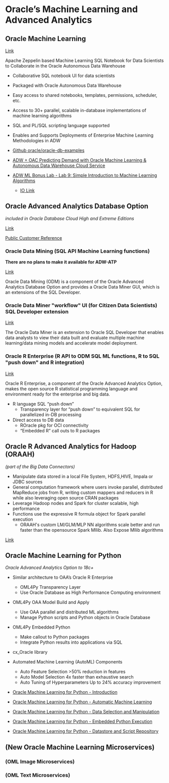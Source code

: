 # Oracle’s Machine Learning and Advanced Analytics

## Oracle Machine Learning

[Link](https://www.oracle.com/technetwork/database/options/oml/overview/index.html)

Apache Zeppelin based Machine Learning SQL Notebook for Data Scientists to Collaborate in the Oracle Autonomous Data Warehouse

* Collaborative SQL notebook UI for data scientists  
* Packaged with Oracle Autonomous Data Warehouse
* Easy access to shared notebooks, templates, permissions, scheduler, etc.
* Access to 30+ parallel, scalable in-database implementations of machine learning algorithms
* SQL and PL/SQL scripting language supported
* Enables and Supports Deployments of Enterprise Machine Learning Methodologies in ADW

* [Github oracle/oracle-db-examples](https://github.com/oracle/oracle-db-examples/tree/master/machine-learning) 
* [ADW + OAC Predicting Demand with Oracle Machine Learning & Autonomous Data Warehouse Cloud Service](https://github.com/oracle/learning-library/tree/master/workshops/bike-share-prediction)
* [ADW ML Bonus Lab - Lab 9: Simple Introduction to Machine Learning Algorithms](https://github.com/oracle/learning-library/blob/master/workshops/journey4-adwc/LabGuide9.md)
     * [IO Link](https://oracle.github.io/learning-library/workshops/bike-share-prediction/?page=README.md)

## Oracle Advanced Analytics Database Option 

_included in Oracle Database Cloud High and Extreme Editions_

[Link](https://www.oracle.com/technetwork/database/options/advanced-analytics/overview/index.html)

[Public Customer Reference](https://www.oracle.com/technetwork/database/options/advanced-analytics/odm/odm-customers-086483.html)

### Oracle Data Mining (SQL API Machine Learning functions)

**There are no plans to make it available for ADW-ATP**

[Link](https://www.oracle.com/technetwork/database/options/advanced-analytics/odm/overview/index.html)

Oracle Data Mining (ODM) is a component of the Oracle Advanced Analytics Database Option and provides a Oracle Data Miner GUI, which is an extensions of the SQL Developer.

### Oracle Data Miner "workflow" UI (for Citizen Data Scientists) SQL Developer extension

[Link](https://www.oracle.com/technetwork/database/options/advanced-analytics/odm/dataminerworkflow-168677.html)

The Oracle Data Miner is an extension to Oracle SQL Developer that enables data analysts to view their data built and evaluate multiple machine learning/data mining models and accelerate model deployment.

### Oracle R Enterprise (R API to ODM SQL ML functions, R to SQL "push down" and R integration)

[Link](https://www.oracle.com/technetwork/database/database-technologies/r/r-enterprise/overview/index.html)

Oracle R Enterprise, a component of the Oracle Advanced Analytics Option, makes the open source R statistical programming language and environment ready for the enterprise and big data.

* R language SQL “push down”
    * Transparency layer for “push down” to equivalent SQL for parallelized in-DB processing
* Direct access to DB data
    * ROracle pkg for OCI connectivity
    * “Embedded R” call outs to R packages

## Oracle R Advanced Analytics for Hadoop (ORAAH) 

_(part of the Big Data Connectors)_

* Manipulate data stored in a local File System, HDFS,HIVE, Impala or JDBC sources
* General computation framework where users invoke parallel, distributed MapReduce jobs from R, writing custom mappers and reducers in R while also leveraging open source CRAN packages
* Leverage Hadoop nodes and Spark for cluster scalable, high performance
* Functions use the expressive R formula object for Spark parallel execution
    * ORAAH's custom LM/GLM/MLP NN algorithms scale better and run faster than the opensource Spark Mllib. Also Expose Mllib algorithms

[Link](http://www.oracle.com/technetwork/database/database-technologies/bdc/r-advanalytics-for-hadoop/overview/index.html)

## Oracle Machine Learning for Python

_Oracle Advanced Analytics Option to 18c+_

* Similar architecture to OAA’s Oracle R Enterprise
    * OML4Py Transparency Layer
    * Use Oracle Database as High Performance Computing environment
* OML4Py OAA Model Build and Apply
    * Use OAA parallel and distributed ML algorithms
    * Manage Python scripts and Python objects in Oracle Database
* OML4Py Embedded Python
    * Make callout to Python packages
    * Integrate Python results into applications via SQL
* cx_Oracle library

* Automated Machine Learning (AutoML) Components
    * Auto Feature Selection >50% reduction in features
    * Auto Model Selection 4x faster than exhaustive search
    * Auto Tuning of Hyperparameters Up to 24% accuracy improvement

* [Oracle Machine Learning for Python - Introduction](https://stbeehive.oracle.com/content/dav/st/Oracle%20Machine%20Learning%20&%20Advanced%20Analytics%20PM%20Workspace/Public%20Documents/OML4Py/1%20-%20OML4Py%20Introduction.html)
* [Oracle Machine Learning for Python - Automatic Machine Learning](https://stbeehive.oracle.com/content/dav/st/Oracle%20Machine%20Learning%20&%20Advanced%20Analytics%20PM%20Workspace/Public%20Documents/OML4Py/5%20-%20OML4Py%20Automatic%20Machine%20Learning.html)
* [Oracle Machine Learning for Python - Data Selection and Manipulation](https://stbeehive.oracle.com/content/dav/st/Oracle%20Machine%20Learning%20&%20Advanced%20Analytics%20PM%20Workspace/Public%20Documents/OML4Py/2%20-%20OML4Py%20Data%20Selection%20and%20Manipulation.html)
* [Oracle Machine Learning for Python - Embedded Python Execution](https://stbeehive.oracle.com/content/dav/st/Oracle%20Machine%20Learning%20&%20Advanced%20Analytics%20PM%20Workspace/Public%20Documents/OML4Py/4%20-%20OML4Py%20Embedded%20Python%20Execution.html)

* [Oracle Machine Learning for Python - Datastore and Script Repository](https://stbeehive.oracle.com/content/dav/st/Oracle%20Machine%20Learning%20&%20Advanced%20Analytics%20PM%20Workspace/Public%20Documents/OML4Py/3%20-%20OML4Py%20Datastore%20and%20Script%20Repository.html)


## (New Oracle Machine Learning Microservices)
### (OML Image Microservices)
### (OML Text Microservices)